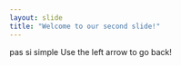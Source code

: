 ```yaml
---
layout: slide
title: "Welcome to our second slide!"
---
```

pas si simple
Use the left arrow to go back!
